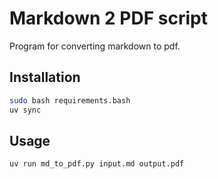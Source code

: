# Markdown 2 PDF script

Program for converting markdown to pdf.

## Installation

```bash
sudo bash requirements.bash
uv sync
```

## Usage

```bash
uv run md_to_pdf.py input.md output.pdf
```
